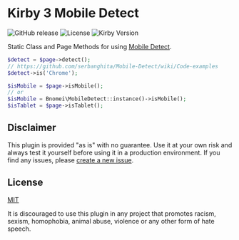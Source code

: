 # Kirby 3 Mobile Detect

![GitHub release](https://img.shields.io/github/release/bnomei/kirby3-mobile-detect.svg?maxAge=1800) ![License](https://img.shields.io/github/license/mashape/apistatus.svg) ![Kirby Version](https://img.shields.io/badge/Kirby-3%2B-black.svg)

Static Class and Page Methods for using [Mobile Detect](https://github.com/serbanghita/).

```php
$detect = $page->detect();
// https://github.com/serbanghita/Mobile-Detect/wiki/Code-examples
$detect->is('Chrome');

$isMobile = $page->isMobile();
// or
$isMobile = Bnomei\MobileDetect::instance()->isMobile();
$isTablet = $page->isTablet();
```

## Disclaimer

This plugin is provided "as is" with no guarantee. Use it at your own risk and always test it yourself before using it in a production environment. If you find any issues, please [create a new issue](https://github.com/bnomei/kirby3-mobile-detect/issues/new).

## License

[MIT](https://opensource.org/licenses/MIT)

It is discouraged to use this plugin in any project that promotes racism, sexism, homophobia, animal abuse, violence or any other form of hate speech.
